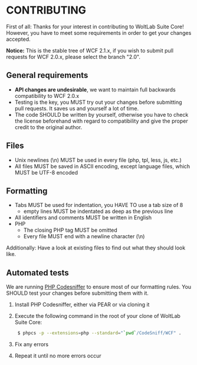 CONTRIBUTING
============

First of all: Thanks for your interest in contributing to WoltLab Suite Core! However, you have to meet some requirements in order to get your changes accepted.

**Notice:** This is the stable tree of WCF 2.1.x, if you wish to submit pull requests for WCF 2.0.x, please select the branch "2.0". 

General requirements
--------------------
- **API changes are undesirable**, we want to maintain full backwards compatibility to WCF 2.0.x
- Testing is the key, you MUST try out your changes before submitting pull requests. It saves us and yourself a lot of time.
- The code SHOULD be written by yourself, otherwise you have to check the license beforehand with regard to compatibility and give the proper credit to the original author.

Files
-----
- Unix newlines (\n) MUST be used in every file (php, tpl, less, js, etc.)
- All files MUST be saved in ASCII encoding, except language files, which MUST be UTF-8 encoded

Formatting
----------
- Tabs MUST be used for indentation, you HAVE TO use a tab size of 8
    - empty lines MUST be indentated as deep as the previous line
- All identifiers and comments MUST be written in English
- PHP
    - The closing PHP tag MUST be omitted
    - Every file MUST end with a newline character (\n)

Additionally: Have a look at existing files to find out what they should look like.

Automated tests
---------------
We are running [PHP Codesniffer](https://github.com/squizlabs/PHP_CodeSniffer) to ensure most of our formatting rules. You SHOULD test your changes before submitting them with it.

1. Install PHP Codesniffer, either via PEAR or via cloning it
2. Execute the following command in the root of your clone of WoltLab Suite Core:

   ```sh
    $ phpcs -p --extensions=php --standard="`pwd`/CodeSniff/WCF" .
   ```
3. Fix any errors
4. Repeat it until no more errors occur
